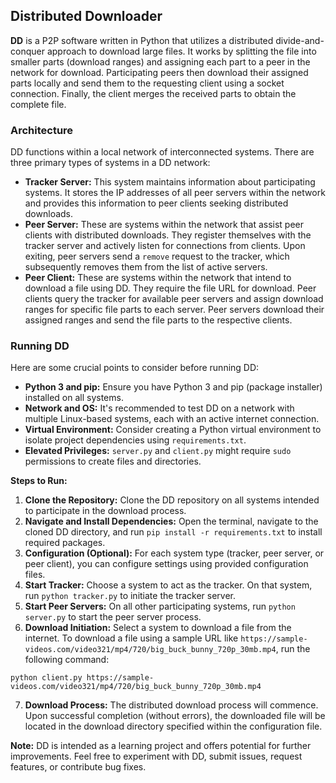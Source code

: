 ## Distributed Downloader

**DD** is a P2P software written in Python that utilizes a distributed divide-and-conquer approach to download large files. It works by splitting the file into smaller parts (download ranges) and assigning each part to a peer in the network for download. Participating peers then download their assigned parts locally and send them to the requesting client using a socket connection. Finally, the client merges the received parts to obtain the complete file.

### Architecture

DD functions within a local network of interconnected systems. There are three primary types of systems in a DD network:

* **Tracker Server:**  This system maintains information about participating systems. It stores the IP addresses of all peer servers within the network and provides this information to peer clients seeking distributed downloads.
* **Peer Server:**  These are systems within the network that assist peer clients with distributed downloads. They register themselves with the tracker server and actively listen for connections from clients. Upon exiting, peer servers send a `remove` request to the tracker, which subsequently removes them from the list of active servers. 
* **Peer Client:** These are systems within the network that intend to download a file using DD. They require the file URL for download. Peer clients query the tracker for available peer servers and assign download ranges for specific file parts to each server. Peer servers download their assigned ranges and send the file parts to the respective clients.

### Running DD

Here are some crucial points to consider before running DD:

* **Python 3 and pip:** Ensure you have Python 3 and pip (package installer) installed on all systems.
* **Network and OS:** It's recommended to test DD on a network with multiple Linux-based systems, each with an active internet connection.
* **Virtual Environment:**  Consider creating a Python virtual environment to isolate project dependencies using `requirements.txt`.
* **Elevated Privileges:**  `server.py` and `client.py` might require `sudo` permissions to create files and directories.

**Steps to Run:**

1. **Clone the Repository:** Clone the DD repository on all systems intended to participate in the download process.
2. **Navigate and Install Dependencies:** Open the terminal, navigate to the cloned DD directory, and run `pip install -r requirements.txt` to install required packages.
3. **Configuration (Optional):** For each system type (tracker, peer server, or peer client), you can configure settings using provided configuration files.
4. **Start Tracker:** Choose a system to act as the tracker. On that system, run `python tracker.py` to initiate the tracker server.
5. **Start Peer Servers:** On all other participating systems, run `python server.py` to start the peer server process.
6. **Download Initiation:** Select a system to download a file from the internet. To download a file using a sample URL like `https://sample-videos.com/video321/mp4/720/big_buck_bunny_720p_30mb.mp4`, run the following command:

```
python client.py https://sample-videos.com/video321/mp4/720/big_buck_bunny_720p_30mb.mp4
```

7. **Download Process:**  The distributed download process will commence. Upon successful completion (without errors), the downloaded file will be located in the download directory specified within the configuration file.

**Note:** DD is intended as a learning project and offers potential for further improvements. Feel free to experiment with DD, submit issues, request features, or contribute bug fixes.
